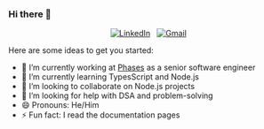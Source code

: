 ### Hi there 👋

<div align="center">

[![LinkedIn](https://skillicons.dev/icons?i=linkedin)](https://www.linkedin.com/in/ajay-kumar-87a708223/) &nbsp;
[![Gmail](https://skillicons.dev/icons?i=gmail)](mailto:ajaymeledath007@gmail.com?subject=Hello%20AjayKumar,%20From%20Github)

</div>

Here are some ideas to get you started:

- 🔭 I’m currently working at [Phases](https://www.linkedin.com/company/phases/) as a senior software engineer
- 🌱 I’m currently learning TypesScript and Node.js
- 👯 I’m looking to collaborate on Node.js projects
- 🤔 I’m looking for help with DSA and problem-solving
- 😄 Pronouns: He/Him
- ⚡ Fun fact: I read the documentation pages
